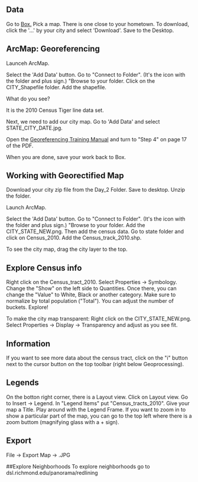 
## Data

Go to [Box.](https://richmond.box.com/s/fdx37gk9zeug25ay39d917pe8skej65v) Pick a map. There is one close to your hometown. 
To download, click the  '...' by your city and select 'Download'. Save to the Desktop.

## ArcMap: Georeferencing 

Launceh ArcMap. 

Select the 'Add Data' button.  Go to "Connect to Folder". (It's the icon with the folder and plus sign.) "Browse to your folder. Click on the CITY_Shapefile folder.  Add the shapefile. 

What do you see?

It is the 2010 Census Tiger line data set.

Next, we need to add our city map.  Go to 'Add Data' and select STATE_CITY_DATE.jpg.

Open the [ Georeferencing Training Manual](https://github.com/introdh2016/other/blob/master/HOLC%20Georeferencing%20Training%20Manual.pdf) and turn to "Step 4" on page 17 of the PDF.

When you are done, save your work back to Box. 

## Working with Georectified Map 

Download your city zip file from the Day_2 Folder. Save to desktop. Unzip the folder. 

Launch ArcMap. 

Select the 'Add Data' button.  Go to "Connect to Folder". (It's the icon with the folder and plus sign.) "Browse to your folder. Add the CITY_STATE_NEW.png.  Then add the census data. Go to state folder and click on Census_2010. Add the Census_track_2010.shp.

To see the city map, drag the city layer to the top.

##  Explore Census info

Right click on the Census_tract_2010. Select Properties -> Symbology. Change the "Show" on the left side to Quantities. Once there, you can change the "Value" to White, Black or another category. Make sure to normalize by total population ("Total"). You can adjust the number of buckets. Explore!

To make the city map transparent: Right click on the CITY_STATE_NEW.png. Select Properties -> Display -> Transparency and adjust as you see fit. 

## Information
 If you want to see more data about the census tract,  click on the "i" button next to the cursor button on the top toolbar (right below Geoprocessing). 
 
## Legends
On the botton right corner, there is a Layout view.  Click on Layout view.   Go to Insert -> Legend.  In "Legend Items" put "Census_tracts_2010".   Give your map a Title.  Play around with the Legend Frame.   If you want to zoom in to show a particular part of the map, you can go to the top left where there is a zoom buttom (magnifying glass with a + sign). 
 
## Export 
 File -> Export Map -> .JPG
 
##Explore Neighborhoods
To explore neighborhoods go to dsl.richmond.edu/panorama/redlining
 

